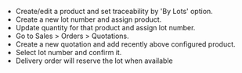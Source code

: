 - Create/edit a product and set traceability by 'By Lots' option.
- Create a new lot number and assign product.
- Update quantity for that product and assign lot number.
- Go to Sales \> Orders \> Quotations.
- Create a new quotation and add recently above configured product.
- Select lot number and confirm it.
- Delivery order will reserve the lot when available
